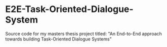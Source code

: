 # E2E-Task-Oriented-Dialogue-System
Source code for my masters thesis project titled: "An End-to-End approach towards building Task-Oriented Dialogue Systems"

